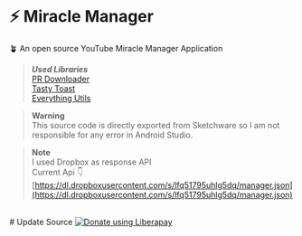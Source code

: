 # ⚡ Miracle Manager
🪴 An open source YouTube Miracle Manager Application
>***Used Libraries***<br>
> [PR Downloader](https://github.com/amitshekhariitbhu/PRDownloader)<br>
> [Tasty Toast](https://github.com/yadav-rahul/TastyToast)<br>
> [Everything Utils](https://github.com/abodinagdat16/EveryThingUtils)<br>

>**Warning**<br>
>This source code is directly exported from Sketchware so I am not responsible for any error in Android Studio.

>**Note**<br>
> I used Dropbox as response API<br>
> Current Api 👇<br>
> [https://dl.dropboxusercontent.com/s/lfq51795uhlg5dq/manager.json](https://dl.dropboxusercontent.com/s/lfq51795uhlg5dq/manager.json)
<br>
# Update Source
<script src="https://liberapay.com/DudeCool26/widgets/button.js"></script>
<noscript><a href="https://liberapay.com/DudeCool26/donate"><img alt="Donate using Liberapay" src="https://liberapay.com/assets/widgets/donate.svg"></a></noscript>
